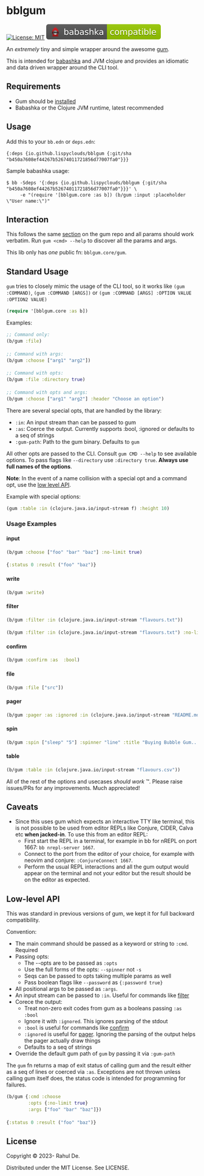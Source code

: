 # bblgum

[![License: MIT](https://img.shields.io/badge/license-MIT-blue.svg?style=flat)](https://choosealicense.com/licenses/mit/)
[![bb compatible](https://raw.githubusercontent.com/babashka/babashka/master/logo/badge.svg)](https://babashka.org)

An _extremely_ tiny and simple wrapper around the awesome [gum](https://github.com/charmbracelet/gum).

This is intended for [babashka](https://babashka.org/) and JVM clojure and provides an idiomatic and data driven wrapper around the CLI tool.

## Requirements
- Gum should be [installed](https://github.com/charmbracelet/gum#installation)
- Babashka or the Clojure JVM runtime, latest recommended

## Usage

Add this to your `bb.edn` or `deps.edn`:
```edn
{:deps {io.github.lispyclouds/bblgum {:git/sha "b450a7608ef44267b52674011721856d77007fa0"}}}
```

Sample babashka usage:
```console
$ bb -Sdeps '{:deps {io.github.lispyclouds/bblgum {:git/sha "b450a7608ef44267b52674011721856d77007fa0"}}}' \
     -e "(require '[bblgum.core :as b]) (b/gum :input :placeholder \"User name:\")"
```

## Interaction

This follows the same [section](https://github.com/charmbracelet/gum#interaction) on the gum repo and all params should work verbatim.
Run `gum <cmd> --help` to discover all the params and args.

This lib only has _one_ public fn: `bblgum.core/gum`.

## Standard Usage
`gum` tries to closely mimic the usage of the CLI tool, so it works like `(gum :COMMAND)`,
`(gum :COMMAND [ARGS])` or `(gum :COMMAND [ARGS] :OPTION VALUE :OPTION2 VALUE)`

```clojure
(require '[bblgum.core :as b])
```

Examples:
```clojure
;; Command only:
(b/gum :file)

;; Command with args:
(b/gum :choose ["arg1" "arg2"])

;; Command with opts:
(b/gum :file :directory true)

;; Command with opts and args:
(b/gum :choose ["arg1" "arg2"] :header "Choose an option")
```

There are several special opts, that are handled by the library:

- `:in`: An input stream than can be passed to gum
- `:as`: Coerce the output. Currently supports :bool, :ignored or defaults to a seq of strings
- `:gum-path`: Path to the gum binary. Defaults to `gum`

All other opts are passed to the CLI. Consult `gum CMD --help` to see available options.
To pass flags like `--directory` use `:directory true`. **Always use full names of the options**.

**Note**: In the event of a name collision with a special opt and a command opt, use the [low level API](https://github.com/lispyclouds/bblgum#low-level-api).

Example with special options:
```clojure
(gum :table :in (clojure.java.io/input-stream f) :height 10)
```

### Usage Examples

#### input
```clojure
(b/gum :choose ["foo" "bar" "baz"] :no-limit true)

{:status 0 :result ("foo" "baz")}
```

#### write
```clojure
(b/gum :write)
```

#### filter
```clojure
(b/gum :filter :in (clojure.java.io/input-stream "flavours.txt"))

(b/gum :filter :in (clojure.java.io/input-stream "flavours.txt") :no-limit true)
```

#### confirm

```clojure
(b/gum :confirm :as  :bool)
```

#### file

```clojure
(b/gum :file ["src"])
```

#### pager

```clojure
(b/gum :pager :as :ignored :in (clojure.java.io/input-stream "README.md"))
```

#### spin

```clojure
(b/gum :spin ["sleep" "5"] :spinner "line" :title "Buying Bubble Gum...")
```

#### table

```clojure
(b/gum :table :in (clojure.java.io/input-stream "flavours.csv"))
```

All of the rest of the options and usecases _should work_ ™. Please raise issues/PRs for any improvements. Much appreciated!

## Caveats

- Since this uses gum which expects an interactive TTY like terminal, this is not possible to be used from editor REPLs like Conjure, CIDER, Calva etc **when jacked-in**.
  To use this from an editor REPL:
    - First start the REPL in a terminal, for example in bb for nREPL on port 1667: `bb nrepl-server 1667`.
    - Connect to the port from the editor of your choice, for example with neovim and conjure: `:ConjureConnect 1667`.
    - Perform the usual REPL interactions and all the gum output would appear on the terminal and not your editor but the result should be on the editor as expected.

## Low-level API
This was standard in previous versions of gum, we kept it for full backward compatibility.

Convention:
- The main command should be passed as a keyword or string to `:cmd`. Required
- Passing opts:
  - The --opts are to be passed as `:opts`
  - Use the full forms of the opts: `--spinner` not `-s`
  - Seqs can be passed to opts taking multiple params as well
  - Pass boolean flags like `--password` as `{:password true}`
- All positional args to be passed as `:args`.
- An input stream can be passed to `:in`. Useful for commands like [filter](https://github.com/charmbracelet/gum#filter)
- Corece the output:
  - Treat non-zero exit codes from gum as a booleans passing `:as :bool`
  - Ignore it with `:ignored`. This ignores parsing of the stdout
  - `:bool` is useful for commands like [confirm](https://github.com/charmbracelet/gum#confirm)
  - `:ignored` is useful for [pager](https://github.com/charmbracelet/gum#pager). Ignoring the parsing of the output helps the pager actually draw things
  - Defaults to a seq of strings
- Override the default gum path of `gum` by passing it via `:gum-path`

The `gum` fn returns a map of exit status of calling gum and the result either as a seq of lines or coerced via `:as`.
Exceptions are not thrown unless calling gum itself does, the status code is intended for programming for failures.


```clojure
(b/gum {:cmd :choose
        :opts {:no-limit true}
        :args ["foo" "bar" "baz"]})

{:status 0 :result ("foo" "baz")}
```


## License

Copyright © 2023- Rahul De.

Distributed under the MIT License. See LICENSE.
